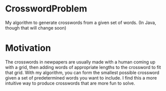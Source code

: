 # CrosswordProblem
My algorithm to generate crosswords from a given set of words. (In Java, though that will change soon)

# Motivation
The crosswords in newpapers are usually made with a human coming up with a grid, then adding words of appropriate lengths to the crossword to fit that grid. With my algorithm, you can form the smallest possible crossword given a set of predetermined words you want to include. I find this a more intuitive way to produce crosswords that are more fun to solve. 
